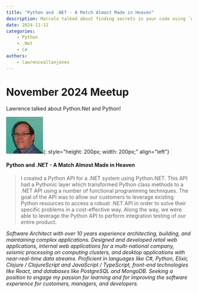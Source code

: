 ```yaml
---
title: "Python and .NET - A Match Almost Made in Heaven"
description: Marcelo talked about finding secrets in your code using `n0s1`!
date: 2024-11-12
categories:
    - Python
    - .Net
    - C#
authors:
    - lawrenceallanjones
---
```


# November 2024 Meetup

Lawrence talked about Python.Net and Python!

<!-- more -->
![Lawrence Allan Jones Avatar](../../assets/images/LawrenceAllanJones.jpg){: style="height: 200px; width: 200px;" align="left"}

#### Python and .NET - A Match Almost Made in Heaven

> I created a Python API for a .NET system using Python.NET. This API had a Pythonic layer which transformed Python class methods to a .NET API using a number of functional programming techniques. The goal of the API was to allow our customers to leverage existing Python resources to access a robust .NET API in order to solve their specific problems in a cost-effective way. Along the way, we were able to leverage the Python API to perform integration testing of our entire product.

*Software Architect with over 10 years experience architecting, building, and maintaining complex applications. Designed and developed retail web applications, internal web applications for a multi-national company, seismic processing on computing clusters, and desktop applications with near-real-time data streams. Proficient in languages like C#, Python, Elixir, Clojure / ClojureScript and JavaScript / TypeScript, front-end technologies like React, and databases like PostgreSQL and MongoDB. Seeking a position to engage my passion for learning and for improving the software experience for customers, managers, and developers.*
